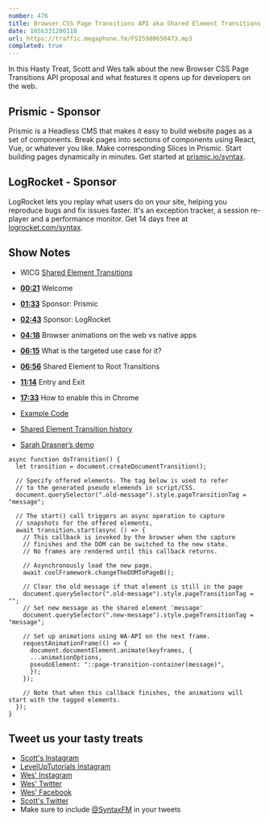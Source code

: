 ```yaml
---
number: 476
title: Browser CSS Page Transitions API aka Shared Element Transitions
date: 1656331200110
url: https://traffic.megaphone.fm/FSI5980650473.mp3
completed: true
---
```


In this Hasty Treat, Scott and Wes talk about the new Browser CSS Page Transitions API proposal and what features it opens up for developers on the web.

## Prismic - Sponsor

Prismic is a Headless CMS that makes it easy to build website pages as a set of components. Break pages into sections of components using React, Vue, or whatever you like. Make corresponding Slices in Prismic. Start building pages dynamically in minutes. Get started at [prismic.io/syntax](https://prismic.io/syntax).

## LogRocket - Sponsor

LogRocket lets you replay what users do on your site, helping you reproduce bugs and fix issues faster. It's an exception tracker, a session re-player and a performance monitor. Get 14 days free at [logrocket.com/syntax](https://logrocket.com/syntax).

## Show Notes

* WICG [Shared Element Transitions](https://github.com/WICG/shared-element-transitions/)

* **[00:21](#t=00:21)** Welcome
* **[01:33](#t=01:33)** Sponsor: Prismic
* **[02:43](#t=02:43)** Sponsor: LogRocket
* **[04:18](#t=04:18)** Browser animations on the web vs native apps
* **[06:15](#t=06:15)** What is the targeted use case for it?
* **[06:56](#t=06:56)** Shared Element to Root Transitions
* **[11:14](#t=11:14)** Entry and Exit
* **[17:33](#t=17:33)** How to enable this in Chrome
* [Example Code](https://github.com/WICG/shared-element-transitions/tree/main/sample-code)
* [Shared Element Transition history](https://css-tricks.com/shared-element-transitions/#aa-weird-history)
* [Sarah Drasner’s demo](https://twitter.com/sarah_edo/status/988414671232339970)

```
async function doTransition() {
  let transition = document.createDocumentTransition();
  
  // Specify offered elements. The tag below is used to refer
  // to the generated pseudo elemends in script/CSS.
  document.querySelector(".old-message").style.pageTransitionTag = "message";
  
  // The start() call triggers an async operation to capture
  // snapshots for the offered elements,
  await transition.start(async () => {
    // This callback is invoked by the browser when the capture
    // finishes and the DOM can be switched to the new state.
    // No frames are rendered until this callback returns.
    
    // Asynchronously load the new page.
    await coolFramework.changeTheDOMToPageB();
    
    // Clear the old message if that element is still in the page
    document.querySelector(".old-message").style.pageTransitionTag = "";
    // Set new message as the shared element 'message'
    document.querySelector(".new-message").style.pageTransitionTag = "message";
    
    // Set up animations using WA-API on the next frame.
    requestAnimationFrame(() => {
      document.documentElement.animate(keyframes, {
      ...animationOptions,
      pseudoElement: "::page-transition-container(message)",
      });
    });
    
    // Note that when this callback finishes, the animations will start with the tagged elements.
  });
}
```

## Tweet us your tasty treats

* [Scott's Instagram](https://www.instagram.com/stolinski/)
* [LevelUpTutorials Instagram](https://www.instagram.com/LevelUpTutorials/)
* [Wes' Instagram](https://www.instagram.com/wesbos/)
* [Wes' Twitter](https://twitter.com/wesbos)
* [Wes' Facebook](https://www.facebook.com/wesbos.developer)
* [Scott's Twitter](https://twitter.com/stolinski)
* Make sure to include [@SyntaxFM](https://twitter.com/SyntaxFM) in your tweets
